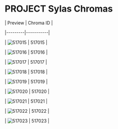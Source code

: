# PROJECT Sylas Chromas


| Preview | Chroma ID |

|---------|-----------|

| ![517015](https://raw.communitydragon.org/latest/plugins/rcp-be-lol-game-data/global/default/v1/champion-chroma-images/517/517015.png) | 517015 |

| ![517016](https://raw.communitydragon.org/latest/plugins/rcp-be-lol-game-data/global/default/v1/champion-chroma-images/517/517016.png) | 517016 |

| ![517017](https://raw.communitydragon.org/latest/plugins/rcp-be-lol-game-data/global/default/v1/champion-chroma-images/517/517017.png) | 517017 |

| ![517018](https://raw.communitydragon.org/latest/plugins/rcp-be-lol-game-data/global/default/v1/champion-chroma-images/517/517018.png) | 517018 |

| ![517019](https://raw.communitydragon.org/latest/plugins/rcp-be-lol-game-data/global/default/v1/champion-chroma-images/517/517019.png) | 517019 |

| ![517020](https://raw.communitydragon.org/latest/plugins/rcp-be-lol-game-data/global/default/v1/champion-chroma-images/517/517020.png) | 517020 |

| ![517021](https://raw.communitydragon.org/latest/plugins/rcp-be-lol-game-data/global/default/v1/champion-chroma-images/517/517021.png) | 517021 |

| ![517022](https://raw.communitydragon.org/latest/plugins/rcp-be-lol-game-data/global/default/v1/champion-chroma-images/517/517022.png) | 517022 |

| ![517023](https://raw.communitydragon.org/latest/plugins/rcp-be-lol-game-data/global/default/v1/champion-chroma-images/517/517023.png) | 517023 |
